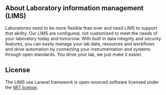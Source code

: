 

## About Laboratory information management (LIMS) 

Laboratories need to be more flexible than ever and need LIMS to support that ability. Our LIMS are configured, not customized to meet the needs of your laboratory today and tomorrow. With built in data integrity and security features, you can easily manage your lab data, resources and workflows and drive automation by connecting your instrumentation and systems through open standards. You drive your lab, we just make it easier.




## License

The LIMS use  Laravel framework is open-sourced software licensed under the [MIT license](http://opensource.org/licenses/MIT).
